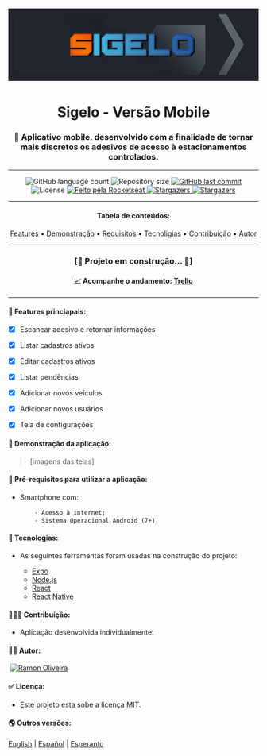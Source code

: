 # ![logo-1](https://github.com/im-ramon/app_Sigelo/blob/master/src/assets/logo-git.jpg?raw=true)



<h1 align="center">Sigelo - Versão Mobile </h1></hr>


<h3 align="center">📱 Aplicativo mobile, desenvolvido com a finalidade de tornar mais discretos os adesivos de acesso à estacionamentos controlados.</h3></hr>

------

<p align="center">
  <img alt="GitHub language count" src="https://img.shields.io/github/languages/count/im-ramon/app_Sigelo?color=%2304D361">

  <img alt="Repository size" src="https://img.shields.io/github/repo-size/im-ramon/app_Sigelo">

  <a href="https://github.com/im-ramon/app_Sigelo/commits/master">
    <img alt="GitHub last commit" src="https://img.shields.io/github/last-commit/im-ramon/app_Sigelo">
  </a>
    
   <img alt="License" src="https://img.shields.io/badge/license-MIT-brightgreen">

  <a href="https://imramon.com.br">
    <img alt="Feito pela Rocketseat" src="https://img.shields.io/badge/dev-Ramon%20Oliveira-%237519C1">
  </a>

  <a href="#link">
    <img alt="Stargazers" src="https://img.shields.io/badge/Blog-Ramon%20Oliveira-%237159c1?style=flat&logo=ghost">
    </a>

   <a href="https://github.com/ im-ramon/app_Sigelo/stargazers">
    <img alt="Stargazers" src="https://img.shields.io/github/stars/im-ramon/app_Sigelo?style=social">
  </a>

</p>

------

<h4 align="center">
    Tabela de conteúdos: 
</h4>


<p align="center">  <a href="#features">Features</a> •  <a href="#demo">Demonstração</a> •   <a href="#requirements">Requisitos</a> •   <a href="#tech">Tecnoligias</a> •   <a href="#team">Contribuição</a> •   <a href="#autor">Autor</a> </p>

------

<h3 align="center">
    [🚧 Projeto em construção...  🚧]
    </h3>
<h4 align="center" font-color="red">
    📈 Acompanhe o andamento: <a href="https://trello.com/b/U7St3w2y/appsigelo">Trello</a>
</h4> 

------

#### **:checkered_flag: <a id="features">Features princiapais</a>:**

- [x] Escanear adesivo e retornar informações

- [x] Listar cadastros ativos

- [x] Editar cadastros ativos

- [x] Listar pendências

- [x] Adicionar novos veículos

- [x] Adicionar novos usuários

- [x] Tela de configurações

  


#### 🧪 <a id="demo">Demonstração da aplicação</a>:

> ​	[imagens das telas]



#### 🧭 <a id="requirements">Pré-requisitos para utilizar a aplicação</a>:

  - Smartphone com: 

    		- Acesso à internet;
    		- Sistema Operacional Android (7+)

    

####  :hammer: <a id="tech">Tecnologias</a>: 

- As seguintes ferramentas foram usadas na construção do projeto: 

  - [Expo](https://expo.io/)
  - [Node.js](https://nodejs.org/en/)
  - [React](https://pt-br.reactjs.org/)
  - [React Native](https://reactnative.dev/)

  

#### 👨‍👩‍👦 <a id="team">Contribuição</a>:

 - Aplicação desenvolvida individualmente.

   

#### 👨‍💻 <a id="autor">Autor</a>:

​	<a href="https://imramon.com.br">
​    <img alt="Ramon Oliveira" src="https://img.shields.io/badge/[]-Ramon%20Oliveira-%237519C1">
  </a>



#### ✅ Licença: 

- Este projeto esta sobe a licença [MIT](https://github.com/im-ramon/app_Sigelo/LICENSE).

  

#### :earth_americas: Outros versões: 

[English](#) | [Español](#) | [Esperanto](#)


